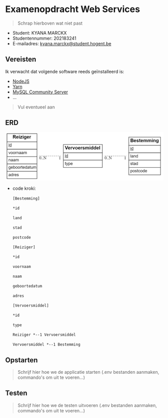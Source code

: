 # Examenopdracht Web Services

> Schrap hierboven wat niet past

- Student: KYANA MARCKX
- Studentennummer: 202183241
- E-mailadres: kyana.marckx@student.hogent.be

## Vereisten

Ik verwacht dat volgende software reeds geïnstalleerd is:

- [NodeJS](https://nodejs.org)
- [Yarn](https://yarnpkg.com)
- [MySQL Community Server](https://dev.mysql.com/downloads/mysql/)
- ...

> Vul eventueel aan

## ERD
  ![ERD](/images/ERD.png)
- code kroki:
  
  `[Bestemming]`
  
  `*id`
  
  `land`
  
  `stad`
  
  `postcode`

  `[Reiziger]`
  
  `*id`
  
  `voornaam`
  
  `naam`
  
  `geboortedatum`
  
  `adres`

  `[Vervoersmiddel]`
  
  `*id`
  
  `type`

  `Reiziger *--1 Vervoersmiddel`
  
  `Vervoersmiddel *--1 Bestemming`

## Opstarten

> Schrijf hier hoe we de applicatie starten (.env bestanden aanmaken, commando's om uit te voeren...)

<!-- - `yarn add @koa/cors` -->
<!-- TODO winston -->


## Testen

> Schrijf hier hoe we de testen uitvoeren (.env bestanden aanmaken, commando's om uit te voeren...)

